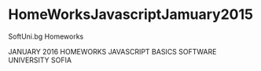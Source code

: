 # HomeWorksJavascriptJamuary2015
SoftUni.bg Homeworks 

JANUARY 2016 HOMEWORKS JAVASCRIPT BASICS SOFTWARE UNIVERSITY SOFIA
